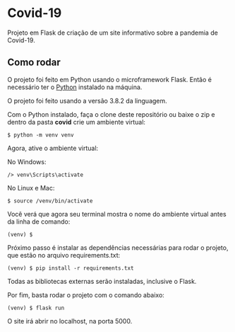 # Covid-19

Projeto em Flask de criação de um site informativo sobre a pandemia de Covid-19.

## Como rodar

O projeto foi feito em Python usando o microframework Flask. Então é necessário ter o [Python](https://www.python.org/) instalado na máquina.

O projeto foi feito usando a versão 3.8.2 da linguagem.

Com o Python instalado, faça o clone deste repositório ou baixe o zip e dentro da pasta **covid** crie um ambiente virtual:

    $ python -m venv venv

Agora, ative o ambiente virtual:

No Windows:

    /> venv\Scripts\activate

No Linux e Mac:

    $ source /venv/bin/activate

Você verá que agora seu terminal mostra o nome do ambiente virtual antes da linha de comando:

    (venv) $

Próximo passo é instalar as dependências necessárias para rodar o projeto, que estão no arquivo requirements.txt:

    (venv) $ pip install -r requirements.txt

Todas as bibliotecas externas serão instaladas, inclusive o Flask.

Por fim, basta rodar o projeto com o comando abaixo:

    (venv) $ flask run

O site irá abrir no localhost, na porta 5000.
